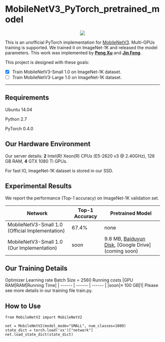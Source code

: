 
# MobileNetV3_PyTorch_pretrained_model

<div align=center><img src="https://github.com/PengBoXiangShang/net_pytorch/blob/master/figures/MobileNet_V3_block.png"/></div>

This is an unofficial PyTorch implementation for [MobileNetV3](https://arxiv.org/abs/1905.02244). Multi-GPUs training is supported. We trained it on ImageNet-1K and released the model parameters. This work was   implemented by **[Peng Xu](http://www.pengxu.net)** and **[Jin Feng](https://github.com/JinDouer)**.

This project is designed with these goals:
- [x] Train MobileNetV3-Small 1.0 on ImageNet-1K dataset.
- [ ] Train MobileNetV3-Large 1.0 on ImageNet-1K dataset.

-----
## Requirements

Ubuntu 14.04

Python 2.7

PyTorch 0.4.0

## Our Hardware Environment

Our server details:
**2** Intel(R) Xeon(R) CPUs (E5-2620 v3 @ 2.40GHz), 128 GB RAM,
**4** GTX 1080 Ti GPUs.

For fast IO, ImageNet-1K dataset is stored in our SSD.

## Experimental Results
We report the performance (Top-1 accuracy) on ImageNet-1K validation set.

| Network | Top-1 Accuracy | Pretrained Model|
| ------ | ------ | ------ |
|MobileNetV3-Small 1.0 (Official Implementation)|67.4%|none|
|MobileNetV3-Small 1.0 (Our Implementation)|soon|9.8 MB, [Baiduyun Disk](https://pan.baidu.com/s/1MNb0oTrFkcnw-GD3O2Ys1Q：), [Google Drive] (coming soon)|

## Our Training Details
Optimizer
Learning rate
Batch Size = 2560
Running costs
|GPU RAM|RAM|Running Time|
| ------ | ------ | ------ |
|soon|$\approx$ 100 GB|1|
Please see more details in our training file train.py.


## How to Use
```
from MobileNetV2 import MobileNetV2

net = MobileNetV2(model_mode="SMALL", num_classes=1000)
state_dict = torch.load('xx')["network"]
net.load_state_dict(state_dict)

```


